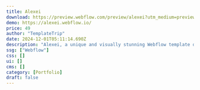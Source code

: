 ```yaml
---
title: Alexei
download: https://preview.webflow.com/preview/alexei?utm_medium=preview_link&utm_source=designer&utm_content=alexei&preview=4b7a6cffee0b570274a8631bd2bfd032&locale=en&workflow=preview
demo: https://alexei.webflow.io/
price: 49
author: "TemplateTrip"
date: 2024-12-01T05:11:14.690Z
description: "Alexei, a unique and visually stunning Webflow template designed for designers and agencies to showcase their work. With its bold, minimal, and modern layout, Alexei is perfect for those who want to showcase their creative work portfolio."
ssg: ["Webflow"]
css: []
ui: []
cms: []
category: [Portfolio]
draft: false
---
```


